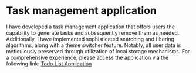 # Task management application 


I have developed a task management application that offers users the capability to generate tasks and subsequently remove them as needed. Additionally, I have implemented sophisticated searching and filtering algorithms, along with a theme switcher feature. Notably, all user data is meticulously preserved through utilization of local storage mechanisms. For a comprehensive experience, please access the application via the following link: [Todo List Application](https://todo-list-beta-rust.vercel.app/)
